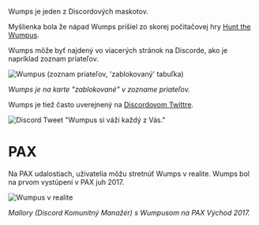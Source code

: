 <!-- TITLE: [SK] Wumps -->

Wumps je jeden z Discordových maskotov.

Myšlienka bola že nápad Wumps prišiel zo skorej počitačovej hry [Hunt the Wumpus](https://en.wikipedia.org/wiki/Hunt_the_Wumpus).

Wumps môže byť najdený vo viacerých stránok na Discorde, ako je napríklad zoznam priateľov.

![Wumpus (zoznam priateľov, 'zablokovaný' tabuľka)](https://i.imgur.com/NFg8NKl.jpg)

*Wumps je na karte "zablokované" v zozname priateľov.*

Wumps je tiež často uverejnený na [Discordovom Twittre](https://twitter.com/discordapp).

![Discord Tweet "Wumpus si váži každý z Vás."](https://i.imgur.com/9rsvKZ8.png)

# PAX
Na PAX udalostiach, uživatelia môžu stretnúť Wumps v realite. Wumps bol na prvom vystúpení v PAX juh 2017.

![Wumpus v realite](http://i.imgur.com/afGy7sg.jpg?1)

*Mallory (Discord Komunitný Manažér) s Wumpusom na PAX Východ 2017.*